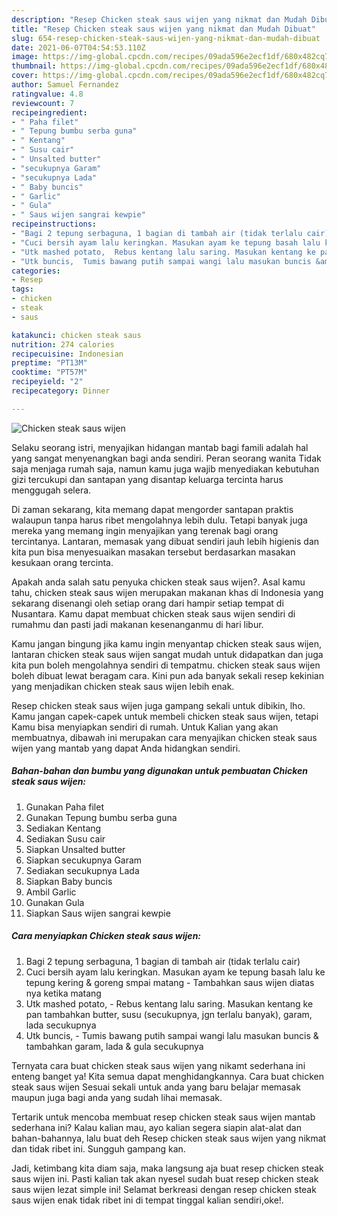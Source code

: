 ```yaml
---
description: "Resep Chicken steak saus wijen yang nikmat dan Mudah Dibuat"
title: "Resep Chicken steak saus wijen yang nikmat dan Mudah Dibuat"
slug: 654-resep-chicken-steak-saus-wijen-yang-nikmat-dan-mudah-dibuat
date: 2021-06-07T04:54:53.110Z
image: https://img-global.cpcdn.com/recipes/09ada596e2ecf1df/680x482cq70/chicken-steak-saus-wijen-foto-resep-utama.jpg
thumbnail: https://img-global.cpcdn.com/recipes/09ada596e2ecf1df/680x482cq70/chicken-steak-saus-wijen-foto-resep-utama.jpg
cover: https://img-global.cpcdn.com/recipes/09ada596e2ecf1df/680x482cq70/chicken-steak-saus-wijen-foto-resep-utama.jpg
author: Samuel Fernandez
ratingvalue: 4.8
reviewcount: 7
recipeingredient:
- " Paha filet"
- " Tepung bumbu serba guna"
- " Kentang"
- " Susu cair"
- " Unsalted butter"
- "secukupnya Garam"
- "secukupnya Lada"
- " Baby buncis"
- " Garlic"
- " Gula"
- " Saus wijen sangrai kewpie"
recipeinstructions:
- "Bagi 2 tepung serbaguna, 1 bagian di tambah air (tidak terlalu cair)"
- "Cuci bersih ayam lalu keringkan. Masukan ayam ke tepung basah lalu ke tepung kering &amp; goreng smpai matang Tambahkan saus wijen diatas nya ketika matang"
- "Utk mashed potato,  Rebus kentang lalu saring. Masukan kentang ke pan tambahkan butter, susu (secukupnya, jgn terlalu banyak), garam, lada secukupnya"
- "Utk buncis,  Tumis bawang putih sampai wangi lalu masukan buncis &amp; tambahkan garam, lada &amp; gula secukupnya"
categories:
- Resep
tags:
- chicken
- steak
- saus

katakunci: chicken steak saus 
nutrition: 274 calories
recipecuisine: Indonesian
preptime: "PT13M"
cooktime: "PT57M"
recipeyield: "2"
recipecategory: Dinner

---
```



![Chicken steak saus wijen](https://img-global.cpcdn.com/recipes/09ada596e2ecf1df/680x482cq70/chicken-steak-saus-wijen-foto-resep-utama.jpg)

Selaku seorang istri, menyajikan hidangan mantab bagi famili adalah hal yang sangat menyenangkan bagi anda sendiri. Peran seorang  wanita Tidak saja menjaga rumah saja, namun kamu juga wajib menyediakan kebutuhan gizi tercukupi dan santapan yang disantap keluarga tercinta harus menggugah selera.

Di zaman  sekarang, kita memang dapat mengorder santapan praktis walaupun tanpa harus ribet mengolahnya lebih dulu. Tetapi banyak juga mereka yang memang ingin menyajikan yang terenak bagi orang tercintanya. Lantaran, memasak yang dibuat sendiri jauh lebih higienis dan kita pun bisa menyesuaikan masakan tersebut berdasarkan masakan kesukaan orang tercinta. 



Apakah anda salah satu penyuka chicken steak saus wijen?. Asal kamu tahu, chicken steak saus wijen merupakan makanan khas di Indonesia yang sekarang disenangi oleh setiap orang dari hampir setiap tempat di Nusantara. Kamu dapat membuat chicken steak saus wijen sendiri di rumahmu dan pasti jadi makanan kesenanganmu di hari libur.

Kamu jangan bingung jika kamu ingin menyantap chicken steak saus wijen, lantaran chicken steak saus wijen sangat mudah untuk didapatkan dan juga kita pun boleh mengolahnya sendiri di tempatmu. chicken steak saus wijen boleh dibuat lewat beragam cara. Kini pun ada banyak sekali resep kekinian yang menjadikan chicken steak saus wijen lebih enak.

Resep chicken steak saus wijen juga gampang sekali untuk dibikin, lho. Kamu jangan capek-capek untuk membeli chicken steak saus wijen, tetapi Kamu bisa menyiapkan sendiri di rumah. Untuk Kalian yang akan membuatnya, dibawah ini merupakan cara menyajikan chicken steak saus wijen yang mantab yang dapat Anda hidangkan sendiri.

<!--inarticleads1-->

##### Bahan-bahan dan bumbu yang digunakan untuk pembuatan Chicken steak saus wijen:

1. Gunakan  Paha filet
1. Gunakan  Tepung bumbu serba guna
1. Sediakan  Kentang
1. Sediakan  Susu cair
1. Siapkan  Unsalted butter
1. Siapkan secukupnya Garam
1. Sediakan secukupnya Lada
1. Siapkan  Baby buncis
1. Ambil  Garlic
1. Gunakan  Gula
1. Siapkan  Saus wijen sangrai kewpie




<!--inarticleads2-->

##### Cara menyiapkan Chicken steak saus wijen:

1. Bagi 2 tepung serbaguna, 1 bagian di tambah air (tidak terlalu cair)
1. Cuci bersih ayam lalu keringkan. Masukan ayam ke tepung basah lalu ke tepung kering &amp; goreng smpai matang - Tambahkan saus wijen diatas nya ketika matang
1. Utk mashed potato,  - Rebus kentang lalu saring. Masukan kentang ke pan tambahkan butter, susu (secukupnya, jgn terlalu banyak), garam, lada secukupnya
1. Utk buncis,  - Tumis bawang putih sampai wangi lalu masukan buncis &amp; tambahkan garam, lada &amp; gula secukupnya




Ternyata cara buat chicken steak saus wijen yang nikamt sederhana ini enteng banget ya! Kita semua dapat menghidangkannya. Cara buat chicken steak saus wijen Sesuai sekali untuk anda yang baru belajar memasak maupun juga bagi anda yang sudah lihai memasak.

Tertarik untuk mencoba membuat resep chicken steak saus wijen mantab sederhana ini? Kalau kalian mau, ayo kalian segera siapin alat-alat dan bahan-bahannya, lalu buat deh Resep chicken steak saus wijen yang nikmat dan tidak ribet ini. Sungguh gampang kan. 

Jadi, ketimbang kita diam saja, maka langsung aja buat resep chicken steak saus wijen ini. Pasti kalian tak akan nyesel sudah buat resep chicken steak saus wijen lezat simple ini! Selamat berkreasi dengan resep chicken steak saus wijen enak tidak ribet ini di tempat tinggal kalian sendiri,oke!.

